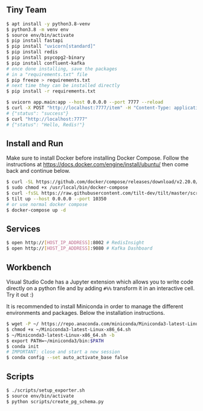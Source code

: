 ## Tiny Team


```sh
$ apt install -y python3.8-venv
$ python3.8 -m venv env
$ source env/bin/activate
$ pip install fastapi
$ pip install "uvicorn[standard]"
$ pip install redis
$ pip install psycopg2-binary
$ pip install confluent-kafka
# once done installing, save the packages
# in a "requirements.txt" file
$ pip freeze > requirements.txt
# next time they can be installed directly
$ pip install -r requirements.txt
```


```sh
$ uvicorn app.main:app --host 0.0.0.0 --port 7777 --reload
$ curl -X POST "http://localhost:7777/item" -H "Content-Type: application/json" -d '"Hello, Redis!"'
# {"status": "success"}
$ curl "http://localhost:7777"
# {"status": "Hello, Redis!"}
```


## Install and Run

Make sure to install Docker before installing Docker Compose. Follow
the instructions at https://docs.docker.com/engine/install/ubuntu/ then
come back and continue below.


```sh
$ curl -SL https://github.com/docker/compose/releases/download/v2.20.0/docker-compose-linux-x86_64 -o /usr/local/bin/docker-compose
$ sudo chmod +x /usr/local/bin/docker-compose
$ curl -fsSL https://raw.githubusercontent.com/tilt-dev/tilt/master/scripts/install.sh | bash
$ tilt up --host 0.0.0.0 --port 10350
# or use normal docker compose
$ docker-compose up -d
```

## Services


```sh
$ open http://[HOST_IP_ADDRESS]:8002 # RedisInsight
$ open http://[HOST_IP_ADDRESS]:9080 # Kafka Dashboard
```

## Workbench

Visual Studio Code has a Jupyter extension which allows you to write
code directly on a python file and by adding `#%%` transform it in
an interactive cell. Try it out :)

It is recommended to install Miniconda in order to manage the different
environments and packages. Below the installation instructions.

```sh
$ wget -P ~/ https://repo.anaconda.com/miniconda/Miniconda3-latest-Linux-x86_64.sh
$ chmod +x ~/Miniconda3-latest-Linux-x86_64.sh
$ ~/Miniconda3-latest-Linux-x86_64.sh -b
$ export PATH=~/miniconda3/bin:$PATH
$ conda init
# IMPORTANT: close and start a new session
$ conda config --set auto_activate_base false
```

## Scripts

```sh
$ ./scripts/setup_exporter.sh
$ source env/bin/activate
$ python scripts/create_pg_schema.py
```